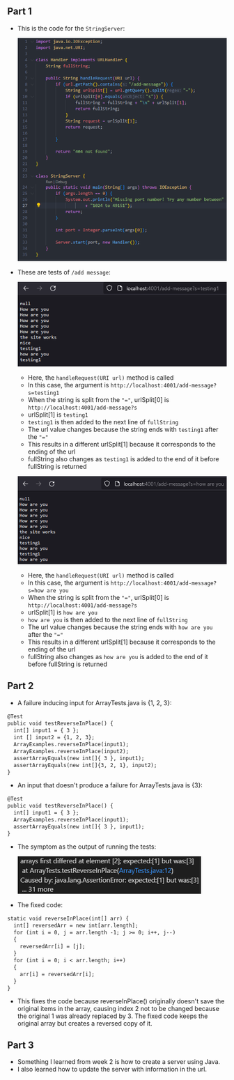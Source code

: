 ## Part 1
* This is the code for the `StringServer`:

  ![Image](StringServerScreenshot.png)
  
* These are tests of `/add message`:

  ![Image](add-message1.png)
  
  * Here, the `handleRequest(URI url)` method is called
  * In this case, the argument is `http://localhost:4001/add-message?s=testing1`
  * When the string is split from the `"="`, urlSplit[0] is `http://localhost:4001/add-message?s`
  * urlSplit[1] is `testing1`
  * `testing1` is then added to the next line of `fullString`
  * The url value changes because the string ends with `testing1` after the `"="`
  * This results in a different urlSplit[1] because it corresponds to the ending of the url
  * fullString also changes as `testing1` is added to the end of it before fullString is returned
  
  ![Image](add-message2.png)
  
  * Here, the `handleRequest(URI url)` method is called
  * In this case, the argument is `http://localhost:4001/add-message?s=how are you`
  * When the string is split from the `"="`, urlSplit[0] is `http://localhost:4001/add-message?s`
  * urlSplit[1] is `how are you`
  * `how are you` is then added to the next line of `fullString`
  * The url value changes because the string ends with `how are you` after the `"="`
  * This results in a different urlSplit[1] because it corresponds to the ending of the url
  * fullString also changes as `how are you` is added to the end of it before fullString is returned

## Part 2
  * A failure inducing input for ArrayTests.java is {1, 2, 3}:
  ```
  @Test 
  public void testReverseInPlace() {
    int[] input1 = { 3 };
    int [] input2 = {1, 2, 3};
    ArrayExamples.reverseInPlace(input1);
    ArrayExamples.reverseInPlace(input2);
    assertArrayEquals(new int[]{ 3 }, input1);
    assertArrayEquals(new int[]{3, 2, 1}, input2);
  }
  ```
  * An input that doesn't produce a failure for ArrayTests.java is {3}:
  ``` 
  @Test
  public void testReverseInPlace() {
    int[] input1 = { 3 };
    ArrayExamples.reverseInPlace(input1);
    assertArrayEquals(new int[]{ 3 }, input1);
  }
  ```
  * The symptom as the output of running the tests:
  
  	![Image](symptom.png)
  * The fixed code:
  ```
  static void reverseInPlace(int[] arr) {
    int[] reversedArr = new int[arr.length];
    for (int i = 0, j = arr.length -1; j >= 0; i++, j--)
    {
      reversedArr[i] = [j];
    }
    for (int i = 0; i < arr.length; i++)
    {
      arr[i] = reversedArr[i];
    }
  }
  ```
  * This fixes the code because reverseInPlace() originally doesn't save the original items in the array, causing index 2 not to be changed because the original 1 was already replaced by 3. The fixed code keeps the original array but creates a reversed copy of it.
## Part 3 
  * Something I learned from week 2 is how to create a server using Java. 
  * I also learned how to update the server with information in the url.
  
